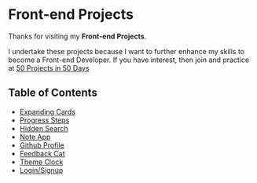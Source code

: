 # Front-end Projects

Thanks for visiting my **Front-end Projects**.

I undertake these projects because I want to further enhance my skills to become a Front-end Developer. If you have interest, then join and practice at [50 Projects in 50 Days](https://50projects50days.com/)

## Table of Contents
- [Expanding Cards](https://github.com/nguyenthiyenchi/50-projects-50-days/blob/main/1_expanding_cards/readme.md)
- [Progress Steps](https://github.com/nguyenthiyenchi/50-projects-50-days/blob/main/2_progress_steps/readme.md)
- [Hidden Search](https://github.com/nguyenthiyenchi/50-projects-50-days/blob/main/3_hidden_search/readme.md)
- [Note App](https://github.com/nguyenthiyenchi/50-projects-50-days/blob/main/4_note_app/readme.md)
- [Github Profile](https://github.com/nguyenthiyenchi/50-projects-50-days/blob/main/5_github_profile/readme.md)
- [Feedback Cat](https://github.com/nguyenthiyenchi/50-projects-50-days/blob/main/6_feedback_cat/readme.md)
- [Theme Clock](https://github.com/nguyenthiyenchi/50-projects-50-days/blob/main/6_feedback_cat/readme.md)
- [Login/Signup](https://github.com/nguyenthiyenchi/50-projects-50-days/blob/main/8_login_signup/readme.md)


